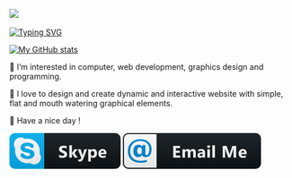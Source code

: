 ![](https://komarev.com/ghpvc/?username=abirtasrif&color=blueviolet&style=for-the-badge)

[![Typing SVG](https://readme-typing-svg.herokuapp.com?font=Source+Code+Pro&size=25&duration=3000&pause=1000&color=730095&width=435&lines=%F0%9F%91%8B+Hi%2C+I+am+Abir+Tasrif;Web+Designer+%26+Developer)](https://git.io/typing-svg)


[![My GitHub stats](https://github-readme-stats.vercel.app/api?username=abirtasrif&show_icons=true&theme=radical)](https://github.com/abirtasrif)

  
 👀 I’m interested in computer, web development, graphics design and programming.

💞️ I love to design and create dynamic and interactive website with simple, flat and mouth watering graphical elements.

🌹 Have a nice day !



<a href="https://join.skype.com/invite/W9xkWEd76yeb">
    <img src="https://github.com/MikeCodesDotNET/ColoredBadges/blob/master/svg/social/skype.svg" alt="send-me-skype-message" style="vertical-align:top margin:3px 4px"></a>
    <a href="mailto:contact@abirtasrif.com?subject=From%20abir's%20github%20profile">
    <img src="https://github.com/MikeCodesDotNET/ColoredBadges/blob/master/svg/social/email_me.svg" alt="email-me" style="vertical-align:top margin:3px 4px">
  </a>  

